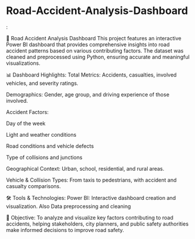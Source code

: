 # Road-Accident-Analysis-Dashboard
:

🚧 Road Accident Analysis Dashboard
This project features an interactive Power BI dashboard that provides comprehensive insights into road accident patterns based on various contributing factors. The dataset was cleaned and preprocessed using Python, ensuring accurate and meaningful visualizations.

📊 Dashboard Highlights:
Total Metrics: Accidents, casualties, involved vehicles, and severity ratings.

Demographics: Gender, age group, and driving experience of those involved.

Accident Factors:

Day of the week

Light and weather conditions

Road conditions and vehicle defects

Type of collisions and junctions

Geographical Context: Urban, school, residential, and rural areas.

Vehicle & Collision Types: From taxis to pedestrians, with accident and casualty comparisons.

🛠️ Tools & Technologies:
Power BI: Interactive dashboard creation and visualization. Also Data preprocessing and cleaning

🎯 Objective:
To analyze and visualize key factors contributing to road accidents, helping stakeholders, city planners, and public safety authorities make informed decisions to improve road safety.


